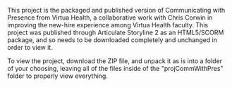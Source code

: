 This project is the packaged and published version of Communicating with Presence from Virtua Health, a collaborative work with Chris Corwin in improving the new-hire experience among Virtua Health faculty.  This project was published through Articulate Storyline 2 as an HTML5/SCORM package, and so needs to be downloaded completely and unchanged in order to view it.

To view the project, download the ZIP file, and unpack it as is into a folder of your choosing, leaving all of the files inside of the "projCommWithPres" folder to properly view everything.
